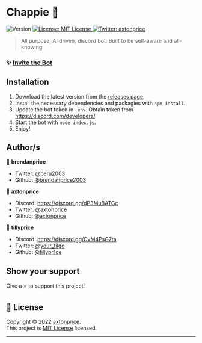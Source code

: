 <h1>Chappie 🤖</h1>
<p>
  <img alt="Version" src="https://img.shields.io/badge/version-Alpha-blue.svg?cacheSeconds=2592000" />
  <a href="https://github.com/axtonprice/nexu-cms/blob/main/LICENSE" target="_blank">
    <img alt="License: MIT License" src="https://img.shields.io/badge/License-MIT License-yellow.svg" />
  </a>
  <a href="https://twitter.com/axtonprice" target="_blank">
    <img alt="Twitter: axtonprice" src="https://img.shields.io/twitter/follow/axtonprice.svg?style=social" />
  </a>
</p>

> All purpose, AI driven, discord bot. Built to be self-aware and all-knowing.

### ✨ [Invite the Bot](https://example.com)

## Installation

1. Download the latest version from the <a href="https://github.com/brendanprice2003/Chappie/releases">releases page</a>. 
2. Install the necessary dependencies and packagies with `npm install`.
3. Update the bot token in `.env`. Obtain token from https://discord.com/developers/.
4. Start the bot with `node index.js`.
5. Enjoy!
 
## Author/s

👤 **brendanprice**

* Twitter: [@beru2003](https://twitter.com/beru2003)
* Github: [@brendanprice2003](https://github.com/brendanprice2003)

👤 **axtonprice**

* Discord: https://discord.gg/dP3MuBATGc
* Twitter: [@axtonprice](https://twitter.com/axtonprice)
* Github: [@axtonprice](https://github.com/axtonprice)

👤 **tillyprice**

* Discord: https://discord.gg/CvM4PsG7ta
* Twitter: [@your_tilgo](https://twitter.com/your_tilgo)
* Github: [@tillypr1ce](https://github.com/tillypr1ce)

## Show your support

Give a ⭐️ to support this project!

## 📝 License

Copyright © 2022 [axtonprice](https://github.com/brendanprice2003).<br />
This project is [MIT License](https://github.com/brendanprice2003/Chappie/blob/main/LICENSE) licensed.

***